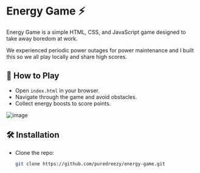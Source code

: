 # Energy Game ⚡

Energy Game is a simple HTML, CSS, and JavaScript game designed to take away boredom at work.

 We experienced periodic power outages for power maintenance and I built this so we all play locally and share high scores.

## 🚀 How to Play
- Open `index.html` in your browser.
- Navigate through the game and avoid obstacles.
- Collect energy boosts to score points.

![image](https://github.com/user-attachments/assets/d51d001f-0531-43ed-9e4e-d074876b032e)

## 🛠️ Installation
- Clone the repo:  
  ```bash
  git clone https://github.com/puredreezy/energy-game.git
